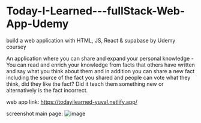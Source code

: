 # Today-I-Learned---fullStack-Web-App-Udemy
build a web application with HTML, JS, React &amp; supabase by Udemy courseץ

An application where you can share and expand your personal knowledge -
You can read and enrich your knowledge from facts that others have written and say what you think about them and in addition you can share a new fact including the source of the fact you shared and people can vote what they think, did they like the fact? Did it teach them something new or alternatively is the fact incorrect.

web app link:
https://todayilearned-yuval.netlify.app/

screenshot main page:
![image](https://github.com/yuvalshavit1/Today-I-Learned---fullStack-Web-App-Udemy/assets/76702954/ef5609fb-a3a0-496f-b93e-9cc3279a35e5)

